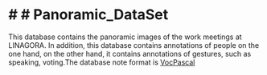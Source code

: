 # # # Panoramic_DataSet
This database contains the panoramic images of the work meetings at LINAGORA.
In addition, this database contains annotations of people on the one hand, on the other hand, it contains annotations of gestures, such as speaking, voting.The database note format is [VocPascal](https://medium.com/towards-artificial-intelligence/understanding-coco-and-pascal-voc-annotations-for-object-detection-bb8ffbbb36e3)
